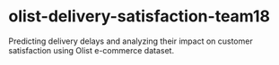 # olist-delivery-satisfaction-team18
Predicting delivery delays and analyzing their impact on customer satisfaction using Olist e-commerce dataset.
